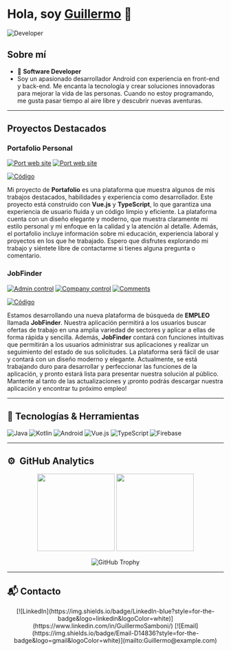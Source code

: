 # Hola, soy [Guillermo](https://aristi.dev) 👋

![Developer](https://firebasestorage.googleapis.com/v0/b/portfoliome-17ec8.appspot.com/o/Developer.png?alt=media&token=52417922-239d-4a14-a60b-a87734e72d12)

## Sobre mí
- 📲 **Software Developer**
- Soy un apasionado desarrollador Android con experiencia en front-end y back-end. Me encanta la tecnología y crear soluciones innovadoras para mejorar la vida de las personas. Cuando no estoy programando, me gusta pasar tiempo al aire libre y descubrir nuevas aventuras.

---

## Proyectos Destacados

### Portafolio Personal
[![Port web site](https://firebasestorage.googleapis.com/v0/b/portfoliome-17ec8.appspot.com/o/portWebSite.jpeg?alt=media&token=a611a063-724e-418d-a13d-ea9937482c11)](https://gsamruadev)
[![Port web site](https://firebasestorage.googleapis.com/v0/b/portfoliome-17ec8.appspot.com/o/skills.jpeg?alt=media&token=26cf20b0-e57f-4033-9804-129e8e1cb4b9)](https://gsamruadev)

[![Código](https://img.shields.io/badge/CÓDIGO-ff9?style=for-the-badge&logo=github&logoColor=black)](https://github.com/GuillermoSamboni/Portafolio)

Mi proyecto de **Portafolio** es una plataforma que muestra algunos de mis trabajos destacados, habilidades y experiencia como desarrollador. Este proyecto está construido con **Vue.js** y **TypeScript**, lo que garantiza una experiencia de usuario fluida y un código limpio y eficiente. La plataforma cuenta con un diseño elegante y moderno, que muestra claramente mi estilo personal y mi enfoque en la calidad y la atención al detalle. Además, el portafolio incluye información sobre mi educación, experiencia laboral y proyectos en los que he trabajado. Espero que disfrutes explorando mi trabajo y siéntete libre de contactarme si tienes alguna pregunta o comentario.

### JobFinder
[![Admin control](https://firebasestorage.googleapis.com/v0/b/portfoliome-17ec8.appspot.com/o/admin_samsung-galaxys20-pink-portrait.png?alt=media&token=efdcc616-42b9-4daf-b90f-1e171d17d79f)](https://github.com/GuillermoSamboni/FireApp)
[![Company control](https://firebasestorage.googleapis.com/v0/b/portfoliome-17ec8.appspot.com/o/company_samsung-galaxys20-pink-portrait.png?alt=media&token=079ce350-ced4-497b-ba5e-3cabcb5b5e9f)](https://github.com/GuillermoSamboni/FireApp)
[![Comments](https://firebasestorage.googleapis.com/v0/b/portfoliome-17ec8.appspot.com/o/comments_samsung-galaxys20-pink-portrait.png?alt=media&token=6418c2df-4683-41d8-9771-170864ab75d5)](https://github.com/GuillermoSamboni/FireApp)

[![Código](https://img.shields.io/badge/CÓDIGO-ff9?style=for-the-badge&logo=github&logoColor=black)](https://github.com/GuillermoSamboni/FireApp)

Estamos desarrollando una nueva plataforma de búsqueda de **EMPLEO** llamada **JobFinder**. Nuestra aplicación permitirá a los usuarios buscar ofertas de trabajo en una amplia variedad de sectores y aplicar a ellas de forma rápida y sencilla. Además, **JobFinder** contará con funciones intuitivas que permitirán a los usuarios administrar sus aplicaciones y realizar un seguimiento del estado de sus solicitudes. La plataforma será fácil de usar y contará con un diseño moderno y elegante. Actualmente, se está trabajando duro para desarrollar y perfeccionar las funciones de la aplicación, y pronto estará lista para presentar nuestra solución al público. Mantente al tanto de las actualizaciones y ¡pronto podrás descargar nuestra aplicación y encontrar tu próximo empleo!

---

## 🔧 Tecnologías & Herramientas

![Java](https://img.shields.io/badge/Java-ED8B00?style=for-the-badge&logo=java&logoColor=white)
![Kotlin](https://img.shields.io/badge/Kotlin-0095D5?style=for-the-badge&logo=kotlin&logoColor=white)
![Android](https://img.shields.io/badge/Android-3DDC84?style=for-the-badge&logo=android&logoColor=white)
![Vue.js](https://img.shields.io/badge/Vue.js-35495E?style=for-the-badge&logo=vue.js&logoColor=4FC08D)
![TypeScript](https://img.shields.io/badge/TypeScript-007ACC?style=for-the-badge&logo=typescript&logoColor=white)
![Firebase](https://img.shields.io/badge/firebase-ffca28?style=for-the-badge&logo=firebase&logoColor=black)

---

## ⚙️ &nbsp;GitHub Analytics

<p align="center">
  <img height="180em" src="https://github-readme-stats-eight-theta.vercel.app/api?username=GuillermoSamboni&show_icons=true&theme=algolia&include_all_commits=true&count_private=true"/>
  <img height="180em" src="https://github-readme-stats-eight-theta.vercel.app/api/top-langs/?username=GuillermoSamboni&layout=compact&langs_count=8&theme=algolia"/>
</p>

<p align="center">
  <img src="https://github-profile-trophy.vercel.app/?username=GuillermoSamboni&theme=algolia&no-bg=true&no-frame=true&column=4&row=1" alt="GitHub Trophy">
</p>

---

## 📬 Contacto

<p align="center">
  [![LinkedIn](https://img.shields.io/badge/LinkedIn-blue?style=for-the-badge&logo=linkedin&logoColor=white)](https://www.linkedin.com/in/GuillermoSamboni/)
  [![Email](https://img.shields.io/badge/Email-D14836?style=for-the-badge&logo=gmail&logoColor=white)](mailto:Guillermo@example.com)
</p>
